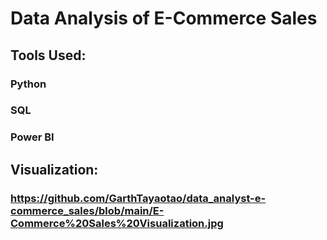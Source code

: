 # Data Analysis of E-Commerce Sales
## Tools Used:
### Python
### SQL
### Power BI
## Visualization:
### https://github.com/GarthTayaotao/data_analyst-e-commerce_sales/blob/main/E-Commerce%20Sales%20Visualization.jpg
